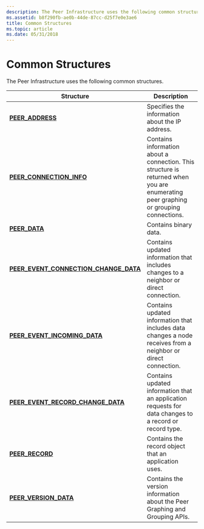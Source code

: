 ```yaml
---
description: The Peer Infrastructure uses the following common structures.
ms.assetid: b8f290fb-ae0b-44de-87cc-d25f7e0e3ae6
title: Common Structures
ms.topic: article
ms.date: 05/31/2018
---
```


# Common Structures

The Peer Infrastructure uses the following common structures.



| Structure                                                                          | Description                                                                                                                         |
|------------------------------------------------------------------------------------|-------------------------------------------------------------------------------------------------------------------------------------|
| [**PEER\_ADDRESS**](/windows/desktop/api/P2P/ns-p2p-peer_address)                                              | Specifies the information about the IP address.                                                                                     |
| [**PEER\_CONNECTION\_INFO**](/windows/desktop/api/P2P/ns-p2p-peer_connection_info)                             | Contains information about a connection. This structure is returned when you are enumerating peer graphing or grouping connections. |
| [**PEER\_DATA**](/windows/desktop/api/P2P/ns-p2p-peer_data)                                                    | Contains binary data.                                                                                                               |
| [**PEER\_EVENT\_CONNECTION\_CHANGE\_DATA**](/windows/desktop/api/P2P/ns-p2p-peer_event_connection_change_data) | Contains updated information that includes changes to a neighbor or direct connection.                                              |
| [**PEER\_EVENT\_INCOMING\_DATA**](/windows/desktop/api/P2P/ns-p2p-peer_event_incoming_data)                    | Contains updated information that includes data changes a node receives from a neighbor or direct connection.                       |
| [**PEER\_EVENT\_RECORD\_CHANGE\_DATA**](/windows/desktop/api/P2P/ns-p2p-peer_event_record_change_data)         | Contains updated information that an application requests for data changes to a record or record type.                              |
| [**PEER\_RECORD**](/windows/desktop/api/P2P/ns-p2p-peer_record)                                                | Contains the record object that an application uses.                                                                                |
| [**PEER\_VERSION\_DATA**](/windows/desktop/api/P2P/ns-p2p-peer_version_data)                                   | Contains the version information about the Peer Graphing and Grouping APIs.                                                         |



 

 

 



